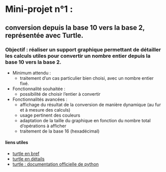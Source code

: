 # Mini-projet n°1 : 
## conversion depuis la base 10 vers la base 2, représentée avec Turtle.


### Objectif : réaliser un support graphique permettant de détailler les calculs utiles pour convertir un nombre entier depuis la base 10 vers la base 2. 
* Minimum attendu : 
  * traitement d’un cas particulier bien choisi, avec un nombre entier fixé.
* Fonctionnalité souhaitée :
  * possibilité de choisir l’entier à convertir
* Fonctionnalités avancées : 
  * affichage du résultat de la conversion de manière dynamique (au fur et à mesure des calculs)
  * usage pertinent des couleurs
  * adaptation de la taille du graphique en fonction du nombre total d’opérations à afficher  
  * traitement de la base 16 (hexadécimal)


#### liens utiles
* [turtle en bref](https://github.com/thfruchart/1nsi/blob/main/projet/turtle-en-bref.pdf)
* [turtle en détails](https://github.com/thfruchart/1nsi/blob/main/projet/a-la-decouverte-de-turtle.pdf)
* [turtle : documentation officielle de python](https://docs.python.org/fr/3/library/turtle.html)
